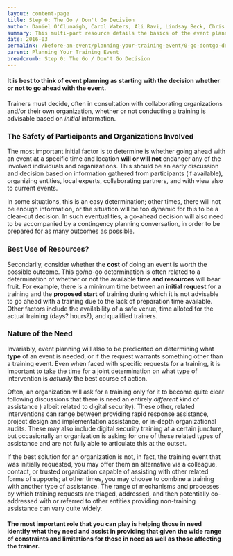 ```yaml
---
layout: content-page
title: Step 0: The Go / Don't Go Decision
author: Daniel O'Clunaigh, Carol Waters, Ali Ravi, Lindsay Beck, Chris Doten, Nick Sera-Leyva
summary: This multi-part resource details the basics of the event planning process, built from the documented experience of several experienced trainers - among these steps are gathering inputs, analyzing these inputs, and their subsequent impact on the design, preparation and orientation of a training event.
date: 2016-03
permalink: /before-an-event/planning-your-training-event/0-go-dontgo-decision/
parent: Planning Your Training Event
breadcrumb: Step 0: The Go / Don't Go Decision
---
```

#### It is best to think of event planning as starting with the decision whether or not to go ahead with the event. 

Trainers must decide, often in consultation with collaborating organizations and/or their own organization, whether or not conducting a training is advisable based on *initial* information. 

### The Safety of Participants and Organizations Involved
The most important initial factor is to determine is whether going ahead with an event at a specific time and location **will or will not** endanger any of the involved individuals and organizations. This should be an early discussion and decision based on information gathered from participants (if available), organizing entities, local experts, collaborating partners, and with view also to current events. 

In some situations, this is an easy determination; other times, there will not be enough information, or the situation will be too dynamic for this to be a clear-cut decision. In such eventualities, a go-ahead decision will also need to be accompanied by a contingency planning conversation, in order to be prepared for as many outcomes as possible.

### Best Use of Resources?
Secondarily, consider whether the **cost** of doing an event is worth the possible outcome. This go/no-go determination is often related to a determination of whether or not the available **time and resources** will bear fruit. For example, there is a minimum time between an **initial request** for a training and the **proposed start** of training during which it is not advisable to go ahead with a training due to the lack of preparation time available. Other factors include the availability of a safe venue, time  alloted for the actual training (days? hours?), and qualified trainers.

### Nature of the Need
Invariably, event planning will also to be predicated on determining what **type** of an event is needed, or if the request warrants something other than a training event. Even when faced with specific requests for a training, it is important to take the time for a joint determination on what type of intervention is *actually* the best course of action.
 
Often, an organization will ask for a training only for it to become quite clear following discussions that there is need an entirely *different* kind of assistance ) albeit related to digital security). These other, related interventions can range between providing rapid response assistance, project design and implementation assistance, or in-depth organizational audits. These may also include digital security training at a certain juncture, but occasionally an organization is asking for one of these related types of assistance and are not fully able to articulate this at the outset.
 
If the best solution for an organization is not, in fact, the training event that was initially requested, you may offer them an alternative via a colleague, contact, or trusted organization capable of assisting with other related forms of supports; at other times, you may choose to combine a training with another type of assistance. The range of mechanisms and processes by which training requests are triaged, addressed, and then potentially co-addressed with or referred to other entities providing non-training assistance can vary quite widely.
 
#### The most important role that you can play is helping those in need identify what they need and assist in providing that given the wide range of constraints and limitations for those in need as well as those affecting the trainer.













 
